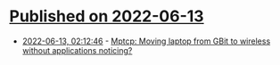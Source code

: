 # [Published on 2022-06-13](index.md)

* [2022-06-13, 02:12:46](https://news.ycombinator.com/item?id=31720238) - [Mptcp: Moving laptop from GBit to wireless without applications noticing?](https://www.redhat.com/en/blog/using-multipath-tcp-better-survive-outages-and-increase-bandwidth)
